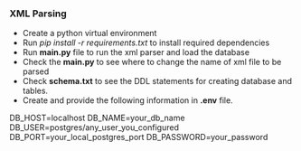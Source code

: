 ### XML Parsing

- Create a python virtual environment
- Run _pip install -r requirements.txt_ to install required dependencies
- Run **main.py** file to run the xml parser and load the database
- Check the __main.py__ to see where to change the name of xml file to be parsed
- Check __schema.txt__ to see the DDL statements for creating database and tables.
- Create and provide the following information in __.env__ file.

DB_HOST=localhost
DB_NAME=your_db_name
DB_USER=postgres/any_user_you_configured
DB_PORT=your_local_postgres_port
DB_PASSWORD=your_password 
